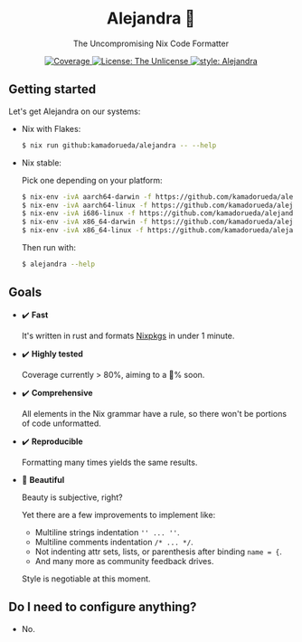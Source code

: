 <h1 align="center">Alejandra 💅</h2>

<p align="center">The Uncompromising Nix Code Formatter</p>

<p align="center">
  <a
    href="https://coveralls.io/github/kamadorueda/.github?branch=main"
  >
    <img
      alt="Coverage"
      src="https://coveralls.io/repos/github/kamadorueda/.github/badge.svg?branch=main"
    >
    </img>
  </a>
  <a
    href="https://github.com/kamadorueda/alejandra/blob/main/UNLICENSE"
  >
    <img
      alt="License: The Unlicense"
      src="https://img.shields.io/badge/license-The Unlicense-green.svg"
    >
  </a>
  <a
    href="https://github.com/kamadorueda/alejandra"
  >
    <img
      alt="style: Alejandra"
      src="https://img.shields.io/badge/code%20style-Alejandra-green.svg"
    >
  </a>
</p>

## Getting started

Let's get Alejandra on our systems:

- Nix with Flakes:

  ```bash
  $ nix run github:kamadorueda/alejandra -- --help
  ```

- Nix stable:

  Pick one depending on your platform:
  ```bash
  $ nix-env -ivA aarch64-darwin -f https://github.com/kamadorueda/alejandra/tarball/main
  $ nix-env -ivA aarch64-linux -f https://github.com/kamadorueda/alejandra/tarball/main
  $ nix-env -ivA i686-linux -f https://github.com/kamadorueda/alejandra/tarball/main
  $ nix-env -ivA x86_64-darwin -f https://github.com/kamadorueda/alejandra/tarball/main
  $ nix-env -ivA x86_64-linux -f https://github.com/kamadorueda/alejandra/tarball/main
  ```

  Then run with:

  ```bash
  $ alejandra --help
  ```

## Goals

- ✔️ **Fast**

  It's written in rust
  and formats [Nixpkgs](https://github.com/NixOS/nixpkgs)
  in under 1 minute.

- ✔️ **Highly tested**

  Coverage currently > 80%,
  aiming to a 💯% soon.

- ✔️ **Comprehensive**

  All elements in the Nix grammar have a rule,
  so there won't be portions of code unformatted.

- ✔️ **Reproducible**

  Formatting many times yields the same results.

- 🚧 **Beautiful**

  Beauty is subjective, right?

  Yet there are a few improvements to implement like:
  - Multiline strings indentation `'' ... ''`.
  - Multiline comments indentation `/* ... */`.
  - Not indenting attr sets, lists, or parenthesis after binding `name = {`.
  - And many more as community feedback drives.

  Style is negotiable at this moment.

## Do I need to configure anything?

- No.
